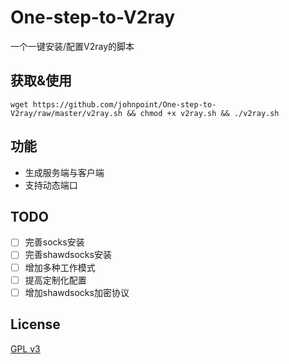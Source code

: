 # One-step-to-V2ray #

一个一键安装/配置V2ray的脚本

## 获取&使用 ##

```
wget https://github.com/johnpoint/One-step-to-V2ray/raw/master/v2ray.sh && chmod +x v2ray.sh && ./v2ray.sh
```

## 功能 ##

- 生成服务端与客户端
- 支持动态端口

## TODO #

- [ ] 完善socks安装
- [ ] 完善shawdsocks安装
- [ ] 增加多种工作模式
- [ ] 提高定制化配置
- [ ] 增加shawdsocks加密协议

## License ##

[GPL v3](https://github.com/johnpoint/One-step-to-V2ray/blob/master/LICENSE)
